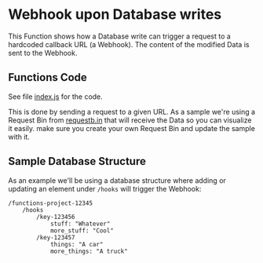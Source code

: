 # Webhook upon Database writes

This Function shows how a Database write can trigger a request to a hardcoded callback URL (a Webhook). The content of the modified Data is sent to the Webhook.

## Functions Code

See file [index.js](functions/index.js) for the code.

This is done by sending a request to a given URL. As a sample we're using a Request Bin from [requestb.in](http://requestb.in) that will receive the Data so you can visualize it easily. make sure you create your own Request Bin and update the sample with it.

## Sample Database Structure

As an example we'll be using a database structure where adding or updating an element under `/hooks` will trigger the Webhook:

```
/functions-project-12345
    /hooks
        /key-123456
            stuff: "Whatever"
            more_stuff: "Cool"
        /key-123457
            things: "A car"
            more_things: "A truck"
```
